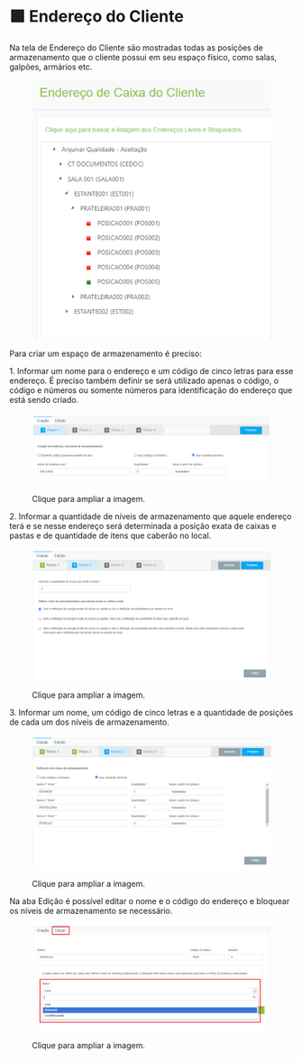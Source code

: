 # 🟩 Endereço do Cliente

Na tela de Endereço do Cliente são mostradas todas as posições de armazenamento que o cliente possui em seu espaço físico, como salas, galpões, armários etc. &#x20;

<figure><img src="../.gitbook/assets/endereco4.png" alt=""><figcaption></figcaption></figure>

Para criar um espaço de armazenamento é preciso:&#x20;

1\.  Informar um nome para o endereço e um código de cinco letras para esse endereço. É preciso também definir se será utilizado apenas o código, o código e números ou somente números para identificação do endereço que está sendo criado.&#x20;

<figure><img src="../.gitbook/assets/endereco6.png" alt=""><figcaption><p>Clique para ampliar a imagem.</p></figcaption></figure>

2\. Informar a quantidade de níveis de armazenamento que aquele endereço terá e se nesse endereço será determinada a posição exata de caixas e pastas e de quantidade de itens que caberão no local.&#x20;

<figure><img src="../.gitbook/assets/endereco7.png" alt=""><figcaption><p>Clique para ampliar a imagem.</p></figcaption></figure>

3\. Informar um nome, um código de cinco letras e a quantidade de posições de cada um dos níveis de armazenamento.&#x20;

<figure><img src="../.gitbook/assets/endereco8.png" alt=""><figcaption><p>Clique para ampliar a imagem.</p></figcaption></figure>

Na aba Edição é possível editar o nome e o código do endereço e bloquear os níveis de armazenamento se necessário. &#x20;

<figure><img src="../.gitbook/assets/endereco9.png" alt=""><figcaption><p>Clique para ampliar a imagem.</p></figcaption></figure>
